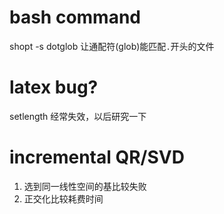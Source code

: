 # bash command
shopt -s dotglob 让通配符(glob)能匹配`.`开头的文件

# latex bug?

setlength 经常失效，以后研究一下

# incremental QR/SVD

1. 选到同一线性空间的基比较失败
2. 正交化比较耗费时间